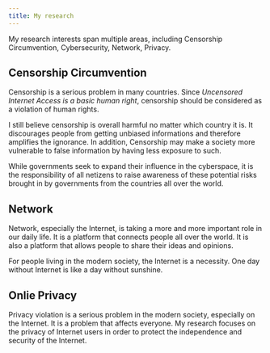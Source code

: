 ```yaml
---
title: My research
---
```

My research interests span multiple areas, including Censorship Circumvention, Cybersecurity, Network, Privacy. 

## Censorship Circumvention
Censorship is a serious problem in many countries. Since *Uncensored Internet Access is a basic human right*, censorship should be considered as a violation of human rights. 

I still believe censorship is overall harmful no matter which country it is. It discourages people from getting unbiased informations and therefore amplifies the ignorance. In addition, Censorship may make a society more vulnerable to false information by having less exposure to such. 

While governments seek to expand their influence in the cyberspace, it is the responsibility of all netizens to raise awareness of these potential risks brought in by governments from the countries all over the world.

## Network
Network, especially the Internet, is taking a more and more important role in our daily life. It is a platform that connects people all over the world. It is also a platform that allows people to share their ideas and opinions. 

For people living in the modern society, the Internet is a necessity. One day without Internet is like a day without sunshine.

## Onlie Privacy
Privacy violation is a serious problem in the modern society, especially on the Internet. It is a problem that affects everyone. My research focuses on the privacy of Internet users in order to protect the independence and security of the Internet.